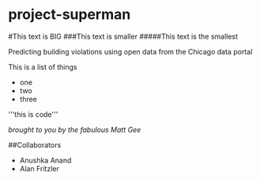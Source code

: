 # project-superman

#This text is BIG
###This text is smaller
#####This text is the smallest

Predicting building violations using open data from the Chicago data portal

This is a list of things

- one
- two
- three

'''this is code'''

*brought to you by the fabulous Matt Gee*

##Collaborators

- Anushka Anand
- Alan Fritzler


